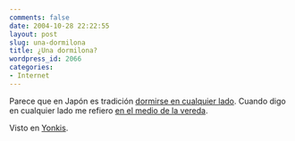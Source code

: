 ```yaml
---
comments: false
date: 2004-10-28 22:22:55
layout: post
slug: una-dormilona
title: ¿Una dormilona?
wordpress_id: 2066
categories:
- Internet
---
```


Parece que en Japón es tradición [dormirse en cualquier lado](http://masamania.com/archives/2004/09/japanese_busine.html). Cuando digo en cualquier lado me refiero [en el medio de la vereda](http://masamania.com/archives/pic/Japanese_business_man-26.jpg).





Visto en [Yonkis](http://www.yonkis.com).




 
